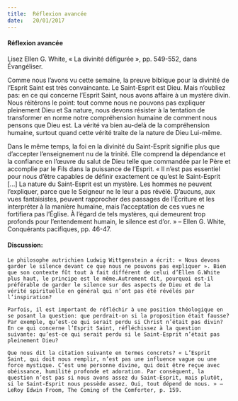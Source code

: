 ```yaml
---
title:  Réflexion avancée
date:   20/01/2017
---
```


#### Réflexion avancée

Lisez Ellen G. White, « La divinité défigurée », pp. 549-552, dans Évangéliser. 

Comme nous l’avons vu cette semaine, la preuve biblique pour la divinité de l’Esprit Saint est très convaincante. Le Saint-Esprit est Dieu. Mais n’oubliez pas: en ce qui concerne l’Esprit Saint, nous avons affaire à un mystère divin. Nous réitérons le point: tout comme nous ne pouvons pas expliquer pleinement Dieu et Sa nature, nous devons résister à la tentation de transformer en norme notre compréhension humaine de comment nous pensons que Dieu est. La vérité va bien au-delà de la compréhension humaine, surtout quand cette vérité traite de la nature de Dieu Lui-même. 

Dans le même temps, la foi en la divinité du Saint-Esprit signifie plus que d’accepter l’enseignement nu de la trinité. Elle comprend la dépendance et la confiance en l’œuvre du salut de Dieu telle que commandée par le Père et accomplie par le Fils dans la puissance de l’Esprit. « Il n’est pas essentiel pour nous d’être capables de définir exactement ce qu’est le Saint-Esprit [...] La nature du Saint-Esprit est un mystère. Les hommes ne peuvent l’expliquer, parce que le Seigneur ne le leur a pas révélé. D’aucuns, aux vues fantaisistes, peuvent rapprocher des passages de l’Écriture et les interpréter à la manière humaine, mais l’acceptation de ces vues ne fortifiera pas l’Église. À l’égard de tels mystères, qui demeurent trop profonds pour l’entendement humain, le silence est d’or. » – Ellen G. White, Conquérants pacifiques, pp. 46-47. 

#### Discussion: 

`Le philosophe autrichien Ludwig Wittgenstein a écrit: « Nous devons garder le silence devant ce que nous ne pouvons pas expliquer ». Bien que son contexte fût tout à fait différent de celui d’Ellen G.White plus haut, le principe est le même.Autrement dit, pourquoi est-il préférable de garder le silence sur des aspects de Dieu et de la vérité spirituelle en général qui n’ont pas été révélés par l’inspiration?` 

`Parfois, il est important de réfléchir à une position théologique en se posant la question: que perdrait-on si la proposition était fausse? Par exemple, qu’est-ce qui serait perdu si Christ n’était pas divin? En ce qui concerne l’Esprit Saint, réfléchissez à la question suivante: qu’est-ce qui serait perdu si le Saint-Esprit n’était pas pleinement Dieu?` 

`Que nous dit la citation suivante en termes concrets? « L’Esprit Saint, qui doit nous remplir, n’est pas une influence vague ou une force mystique. C’est une personne divine, qui doit être reçue avec obéissance, humilité profonde et adoration. Par conséquent, la question n’est pas si nous avons assez du Saint-Esprit, mais plutôt, si le Saint-Esprit nous possède assez. Oui, tout dépend de nous. » – LeRoy Edwin Froom, The Coming of the Comforter, p. 159.` 